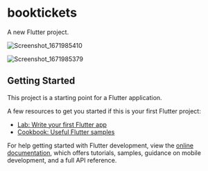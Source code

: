 # booktickets

A new Flutter project.


![Screenshot_1671985410](https://user-images.githubusercontent.com/63544167/209475373-8307baae-9c6e-4783-bfd6-4528c3b66a58.png)

![Screenshot_1671985379](https://user-images.githubusercontent.com/63544167/209475382-e7f90480-ca33-4ff4-a785-bcba5be6e424.png)


## Getting Started

This project is a starting point for a Flutter application.

A few resources to get you started if this is your first Flutter project:

- [Lab: Write your first Flutter app](https://docs.flutter.dev/get-started/codelab)
- [Cookbook: Useful Flutter samples](https://docs.flutter.dev/cookbook)

For help getting started with Flutter development, view the
[online documentation](https://docs.flutter.dev/), which offers tutorials,
samples, guidance on mobile development, and a full API reference.
